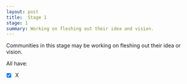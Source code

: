 ```yaml
---
layout: post
title:  Stage 1
stage: 1
summary: Working on fleshing out their idea and vision.
---
```


Communities in this stage may be working on fleshing out their idea or vision.

All have:
- [x] X
